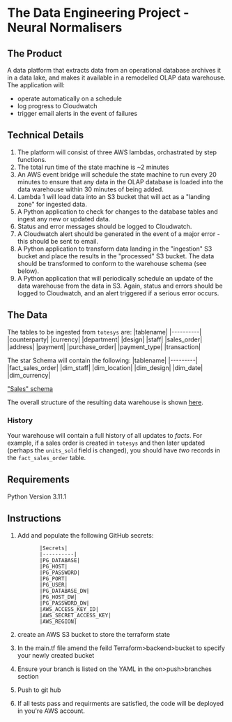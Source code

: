 # The Data Engineering Project - Neural Normalisers
## The Product

A data platform that extracts data from an operational database archives it in a data lake, and makes it available in a remodelled OLAP data warehouse. The application will:
  - operate automatically on a schedule
  - log progress to Cloudwatch
  - trigger email alerts in the event of failures

## Technical Details

1. The platform will consist of three AWS lambdas, orchastrated by step functions.
1. The total run time of the state machine is ~2 minutes
1. An AWS event bridge will schedule the state machine to run every 20 minutes to ensure that any data in the OLAP database is loaded into the data warehouse within 30 minutes of being added.
1. Lambda 1 will load data into an S3 bucket that will act as a "landing zone" for ingested data.
1. A Python application to check for changes to the database tables and ingest any new or updated data. 
1. Status and error messages should be logged to Cloudwatch.
1. A Cloudwatch alert should be generated in the event of a major error - this should be sent to email.
1. A Python application to transform data landing in the "ingestion" S3 bucket and place the results in the "processed" S3 bucket. The data should be transformed to conform to the warehouse schema (see below). 
1. A Python application that will periodically schedule an update of the data warehouse from the data in S3. Again, status and errors should be logged to Cloudwatch, and an alert triggered if a serious error occurs.

## The Data

The tables to be ingested from `totesys` are:
|tablename|
|----------|
|counterparty|
|currency|
|department|
|design|
|staff|
|sales_order|
|address|
|payment|
|purchase_order|
|payment_type|
|transaction|

The star Schema will contain the following:
|tablename|
|---------|
|fact_sales_order|
|dim_staff|
|dim_location|
|dim_design|
|dim_date|
|dim_currency|

["Sales" schema](https://dbdiagram.io/d/637a423fc9abfc611173f637)

The overall structure of the resulting data warehouse is shown [here](https://dbdiagram.io/d/63a19c5399cb1f3b55a27eca).

### History
Your warehouse will contain a full history of all updates to _facts_. For example, if a sales order is 
created in `totesys` and then later updated (perhaps the `units_sold` field is changed), you should have _two_ 
records in the `fact_sales_order` table.

## Requirements

Python Version 3.11.1

## Instructions
1. Add and populate the following GitHub secrets:

              |Secrets|
              |----------|
              |PG_DATABASE|
              |PG_HOST|
              |PG_PASSWORD|
              |PG_PORT|
              |PG_USER|
              |PG_DATABASE_DW|
              |PG_HOST_DW|
              |PG_PASSWORD_DW|
              |AWS_ACCESS_KEY_ID|
              |AWS_SECRET_ACCESS_KEY|
              |AWS_REGION|


2. create an AWS S3 bucket to store the terraform state

3. In the main.tf file amend the feild Terraform>backend>bucket to specify your newly created bucket

4. Ensure your branch is listed on the YAML in the on>push>branches section

5. Push to git hub

6. If all tests pass and requirments are satisfied, the code will be deployed in you're AWS account.